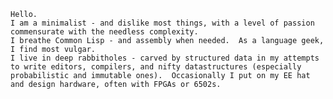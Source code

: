 ```
Hello.
I am a minimalist - and dislike most things, with a level of passion commensurate with the needless complexity.
I breathe Common Lisp - and assembly when needed.  As a language geek, I find most vulgar.
I live in deep rabbitholes - carved by structured data in my attempts to write editors, compilers, and nifty datastructures (especially probabilistic and immutable ones).  Occasionally I put on my EE hat and design hardware, often with FPGAs or 6502s.  
```
<!--
**stacksmith/stacksmith** is a ✨ _special_ ✨ repository because its `README.md` (this file) appears on your GitHub profile.

Here are some ideas to get you started:

- 🔭 I’m currently working on ...
- 🌱 I’m currently learning ...
- 👯 I’m looking to collaborate on ...
- 🤔 I’m looking for help with ...
- 💬 Ask me about ...
- 📫 How to reach me: ...
- 😄 Pronouns: ...
- ⚡ Fun fact: ...
-->
